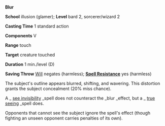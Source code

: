  **Blur**

**School** illusion (glamer); **Level** bard 2, sorcerer/wizard 2

**Casting Time** 1 standard action

**Components** V

**Range** touch

**Target** creature touched

**Duration** 1 min./level (D)

**Saving Throw** [Will](../combat#_will) negates (harmless); **[Spell Resistance](../glossary#_spell-resistance)** yes (harmless)

The subject's outline appears blurred, shifting, and wavering. This distortion grants the subject concealment (20% miss chance).

A _ [see invisibility](seeInvisibility#_see-invisibility) _spell does not counteract the _blur _effect, but a _ [true seeing](trueSeeing#_true-seeing) _spell does.

Opponents that cannot see the subject ignore the spell's effect (though fighting an unseen opponent carries penalties of its own).

